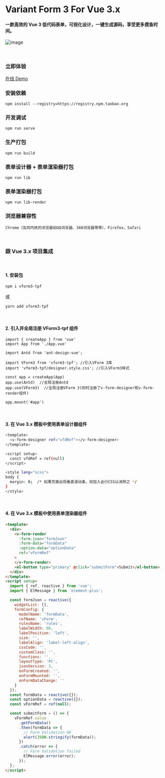 # Variant Form 3 For Vue 3.x

#### 一款高效的 Vue 3 低代码表单，可视化设计，一键生成源码，享受更多摸鱼时间。

![image](https://ks3-cn-beijing.ksyuncs.com/vform-static/img/vform_demo.gif)

<br/>

### 立即体验

[在线 Demo](http://120.92.142.115:81/vform3pro/)

### 安装依赖

```
npm install --registry=https://registry.npm.taobao.org
```

### 开发调试

```
npm run serve
```

### 生产打包

```
npm run build
```

### 表单设计器 + 表单渲染器打包

```
npm run lib
```

### 表单渲染器打包

```
npm run lib-render
```

### 浏览器兼容性

`Chrome（及同内核的浏览器如QQ浏览器、360浏览器等等），Firefox，Safari`

 <br/>

### 跟 Vue 3.x 项目集成

 <br/>

#### 1. 安装包

```bash
npm i vform3-tpf
```

或

```bash
yarn add vform3-tpf
```

 <br/>

#### 2. 引入并全局注册 VForm3-tpf 组件

```
import { createApp } from 'vue'
import App from './App.vue'

import Antd from 'ant-design-vue';

import VForm3 from 'vform3-tpf'; //引入VForm 3库
import 'vform3-tpf/designer.style.css'; //引入VForm3样式

const app = createApp(App)
app.use(Antd)  //全局注册Antd
app.use(VForm3)  //全局注册VForm 3(同时注册了v-form-designer和v-form-render组件)

app.mount('#app')
```

 <br/>

#### 3. 在 Vue 3.x 模板中使用表单设计器组件

```bash
<template>
  <v-form-designer ref="vfdRef"></v-form-designer>
</template>

<script setup>
  const vfdRef = ref(null)
</script>

<style lang="scss">
body {
  margin: 0;  /* 如果页面出现垂直滚动条，则加入此行CSS以消除之 */
}
</style>
```

 <br/>

#### 4. 在 Vue 3.x 模板中使用表单渲染器组件

```html
<template>
  <div>
    <v-form-render
      :form-json="formJson"
      :form-data="formData"
      :option-data="optionData"
      ref="vFormRef"
    >
    </v-form-render>
    <el-button type="primary" @click="submitForm">Submit</el-button>
  </div>
</template>
<script setup>
  import { ref, reactive } from 'vue';
  import { ElMessage } from 'element-plus';

  const formJson = reactive({
    widgetList: [],
    formConfig: {
      modelName: 'formData',
      refName: 'vForm',
      rulesName: 'rules',
      labelWidth: 80,
      labelPosition: 'left',
      size: '',
      labelAlign: 'label-left-align',
      cssCode: '',
      customClass: '',
      functions: '',
      layoutType: 'PC',
      jsonVersion: 3,
      onFormCreated: '',
      onFormMounted: '',
      onFormDataChange: ''
    }
  });
  const formData = reactive({});
  const optionData = reactive({});
  const vFormRef = ref(null);

  const submitForm = () => {
    vFormRef.value
      .getFormData()
      .then(formData => {
        // Form Validation OK
        alert(JSON.stringify(formData));
      })
      .catch(error => {
        // Form Validation failed
        ElMessage.error(error);
      });
  };
</script>
```

 <br/>
